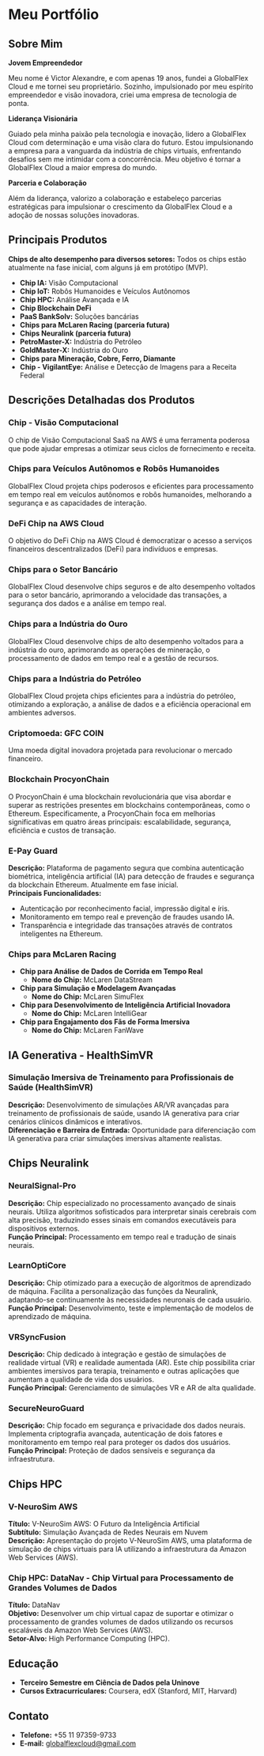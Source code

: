 # Meu Portfólio

## Sobre Mim

**Jovem Empreendedor**

Meu nome é Victor Alexandre, e com apenas 19 anos, fundei a GlobalFlex Cloud e me tornei seu proprietário. Sozinho, impulsionado por meu espírito empreendedor e visão inovadora, criei uma empresa de tecnologia de ponta.

**Liderança Visionária**

Guiado pela minha paixão pela tecnologia e inovação, lidero a GlobalFlex Cloud com determinação e uma visão clara do futuro. Estou impulsionando a empresa para a vanguarda da indústria de chips virtuais, enfrentando desafios sem me intimidar com a concorrência. Meu objetivo é tornar a GlobalFlex Cloud a maior empresa do mundo.

**Parceria e Colaboração**

Além da liderança, valorizo a colaboração e estabeleço parcerias estratégicas para impulsionar o crescimento da GlobalFlex Cloud e a adoção de nossas soluções inovadoras.

## Principais Produtos

**Chips de alto desempenho para diversos setores:** Todos os chips estão atualmente na fase inicial, com alguns já em protótipo (MVP).

- **Chip IA:** Visão Computacional
- **Chip IoT:** Robôs Humanoides e Veículos Autônomos
- **Chip HPC:** Análise Avançada e IA
- **Chip Blockchain DeFi**
- **PaaS BankSolv:** Soluções bancárias
- **Chips para McLaren Racing (parceria futura)**
- **Chips Neuralink (parceria futura)**
- **PetroMaster-X:** Indústria do Petróleo
- **GoldMaster-X:** Indústria do Ouro
- **Chips para Mineração, Cobre, Ferro, Diamante**
- **Chip - VigilantEye:** Análise e Detecção de Imagens para a Receita Federal

## Descrições Detalhadas dos Produtos

### Chip - Visão Computacional
O chip de Visão Computacional SaaS na AWS é uma ferramenta poderosa que pode ajudar empresas a otimizar seus ciclos de fornecimento e receita.

### Chips para Veículos Autônomos e Robôs Humanoides
GlobalFlex Cloud projeta chips poderosos e eficientes para processamento em tempo real em veículos autônomos e robôs humanoides, melhorando a segurança e as capacidades de interação.

### DeFi Chip na AWS Cloud
O objetivo do DeFi Chip na AWS Cloud é democratizar o acesso a serviços financeiros descentralizados (DeFi) para indivíduos e empresas.

### Chips para o Setor Bancário
GlobalFlex Cloud desenvolve chips seguros e de alto desempenho voltados para o setor bancário, aprimorando a velocidade das transações, a segurança dos dados e a análise em tempo real.

### Chips para a Indústria do Ouro
GlobalFlex Cloud desenvolve chips de alto desempenho voltados para a indústria do ouro, aprimorando as operações de mineração, o processamento de dados em tempo real e a gestão de recursos.

### Chips para a Indústria do Petróleo
GlobalFlex Cloud projeta chips eficientes para a indústria do petróleo, otimizando a exploração, a análise de dados e a eficiência operacional em ambientes adversos.

### Criptomoeda: GFC COIN
Uma moeda digital inovadora projetada para revolucionar o mercado financeiro.

### Blockchain ProcyonChain
O ProcyonChain é uma blockchain revolucionária que visa abordar e superar as restrições presentes em blockchains contemporâneas, como o Ethereum. Especificamente, a ProcyonChain foca em melhorias significativas em quatro áreas principais: escalabilidade, segurança, eficiência e custos de transação.

### E-Pay Guard
**Descrição:** Plataforma de pagamento segura que combina autenticação biométrica, inteligência artificial (IA) para detecção de fraudes e segurança da blockchain Ethereum. Atualmente em fase inicial.  
**Principais Funcionalidades:**
- Autenticação por reconhecimento facial, impressão digital e íris.
- Monitoramento em tempo real e prevenção de fraudes usando IA.
- Transparência e integridade das transações através de contratos inteligentes na Ethereum.

### Chips para McLaren Racing
- **Chip para Análise de Dados de Corrida em Tempo Real**
  - **Nome do Chip:** McLaren DataStream
- **Chip para Simulação e Modelagem Avançadas**
  - **Nome do Chip:** McLaren SimuFlex
- **Chip para Desenvolvimento de Inteligência Artificial Inovadora**
  - **Nome do Chip:** McLaren IntelliGear
- **Chip para Engajamento dos Fãs de Forma Imersiva**
  - **Nome do Chip:** McLaren FanWave

## IA Generativa - HealthSimVR

### Simulação Imersiva de Treinamento para Profissionais de Saúde (HealthSimVR)
**Descrição:** Desenvolvimento de simulações AR/VR avançadas para treinamento de profissionais de saúde, usando IA generativa para criar cenários clínicos dinâmicos e interativos.  
**Diferenciação e Barreira de Entrada:** Oportunidade para diferenciação com IA generativa para criar simulações imersivas altamente realistas.

## Chips Neuralink

### NeuralSignal-Pro
**Descrição:** Chip especializado no processamento avançado de sinais neurais. Utiliza algoritmos sofisticados para interpretar sinais cerebrais com alta precisão, traduzindo esses sinais em comandos executáveis para dispositivos externos.  
**Função Principal:** Processamento em tempo real e tradução de sinais neurais.

### LearnOptiCore
**Descrição:** Chip otimizado para a execução de algoritmos de aprendizado de máquina. Facilita a personalização das funções da Neuralink, adaptando-se continuamente às necessidades neuronais de cada usuário.  
**Função Principal:** Desenvolvimento, teste e implementação de modelos de aprendizado de máquina.

### VRSyncFusion
**Descrição:** Chip dedicado à integração e gestão de simulações de realidade virtual (VR) e realidade aumentada (AR). Este chip possibilita criar ambientes imersivos para terapia, treinamento e outras aplicações que aumentam a qualidade de vida dos usuários.  
**Função Principal:** Gerenciamento de simulações VR e AR de alta qualidade.

### SecureNeuroGuard
**Descrição:** Chip focado em segurança e privacidade dos dados neurais. Implementa criptografia avançada, autenticação de dois fatores e monitoramento em tempo real para proteger os dados dos usuários.  
**Função Principal:** Proteção de dados sensíveis e segurança da infraestrutura.

## Chips HPC

### V-NeuroSim AWS
**Título:** V-NeuroSim AWS: O Futuro da Inteligência Artificial  
**Subtítulo:** Simulação Avançada de Redes Neurais em Nuvem  
**Descrição:** Apresentação do projeto V-NeuroSim AWS, uma plataforma de simulação de chips virtuais para IA utilizando a infraestrutura da Amazon Web Services (AWS).

### Chip HPC: DataNav - Chip Virtual para Processamento de Grandes Volumes de Dados
**Título:** DataNav  
**Objetivo:** Desenvolver um chip virtual capaz de suportar e otimizar o processamento de grandes volumes de dados utilizando os recursos escaláveis da Amazon Web Services (AWS).  
**Setor-Alvo:** High Performance Computing (HPC).

## Educação

- **Terceiro Semestre em Ciência de Dados pela Uninove**
- **Cursos Extracurriculares:** Coursera, edX (Stanford, MIT, Harvard)

## Contato

- **Telefone:** +55 11 97359-9733
- **E-mail:** globalflexcloud@gmail.com
